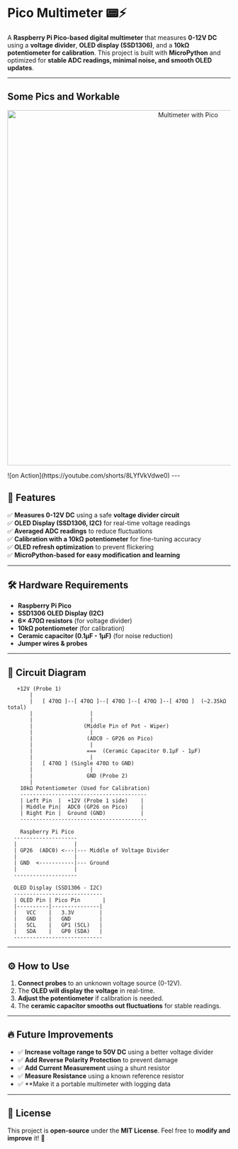 # Pico Multimeter 📟⚡  

A **Raspberry Pi Pico-based digital multimeter** that measures **0-12V DC** using a **voltage divider**, **OLED display (SSD1306)**, and a **10kΩ potentiometer for calibration**. This project is built with **MicroPython** and optimized for **stable ADC readings, minimal noise, and smooth OLED updates**.

---
## Some Pics and Workable

<p align="center">
  <img src="https://github.com/user-attachments/assets/9598c68b-6c5d-489e-984c-6f735327fc7a" alt="Multimeter with Pico" width="800">
</p>
![on Action](https://youtube.com/shorts/8LYfVkVdwe0)
---

## 📌 Features  
✅ **Measures 0-12V DC** using a safe **voltage divider circuit**  
✅ **OLED Display (SSD1306, I2C)** for real-time voltage readings  
✅ **Averaged ADC readings** to reduce fluctuations  
✅ **Calibration with a 10kΩ potentiometer** for fine-tuning accuracy  
✅ **OLED refresh optimization** to prevent flickering  
✅ **MicroPython-based for easy modification and learning**  

---

## 🛠️ Hardware Requirements  
- **Raspberry Pi Pico**  
- **SSD1306 OLED Display (I2C)**  
- **6× 470Ω resistors** (for voltage divider)  
- **10kΩ potentiometer** (for calibration)  
- **Ceramic capacitor (0.1µF - 1µF)** (for noise reduction)  
- **Jumper wires & probes**  

---

## 🔌 Circuit Diagram  
```
   +12V (Probe 1)
       |
       |   [ 470Ω ]--[ 470Ω ]--[ 470Ω ]--[ 470Ω ]--[ 470Ω ]  (~2.35kΩ total)
       |                  |
       |                  |  
       |                (Middle Pin of Pot - Wiper)  
       |                  |
       |                 (ADC0 - GP26 on Pico)
       |                  |
       |                 ===  (Ceramic Capacitor 0.1µF - 1µF)
       |                  |
       |   [ 470Ω ] (Single 470Ω to GND)  
       |                  |
       |                 GND (Probe 2)
       |
    10kΩ Potentiometer (Used for Calibration)
    ----------------------------------------
    | Left Pin  |  +12V (Probe 1 side)    |
    | Middle Pin|  ADC0 (GP26 on Pico)    |
    | Right Pin |  Ground (GND)           |
    ----------------------------------------

    Raspberry Pi Pico
  --------------------
  |                  |
  | GP26  (ADC0) <---|--- Middle of Voltage Divider
  |                  |
  | GND  <-----------|--- Ground
  |                  |
  --------------------

  OLED Display (SSD1306 - I2C)
  ----------------------------
  | OLED Pin | Pico Pin       |
  |----------|---------------|
  |   VCC    |   3.3V        |
  |   GND    |   GND         |
  |   SCL    |   GP1 (SCL)   |
  |   SDA    |   GP0 (SDA)   |
  ----------------------------
```

---

## ⚙️ How to Use  
1. **Connect probes** to an unknown voltage source (0-12V).  
2. The **OLED will display the voltage** in real-time.  
3. **Adjust the potentiometer** if calibration is needed.  
4. The **ceramic capacitor smooths out fluctuations** for stable readings.  

---

## 🔥 Future Improvements  
- ✅ **Increase voltage range to 50V DC** using a better voltage divider  
- ✅ **Add Reverse Polarity Protection** to prevent damage  
- ✅ **Add Current Measurement** using a shunt resistor  
- ✅ **Measure Resistance** using a known reference resistor
- ✅ **Make it a portable multimeter with  logging data 

---

## 📜 License  
This project is **open-source** under the **MIT License**. Feel free to **modify and improve** it! 🚀  
